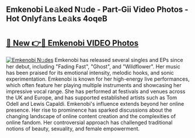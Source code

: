 ## Emkenobi Le𝚊ked N𝚞de - Part-Gii Video Photos - Hot Onlyf𝚊ns Le𝚊ks 4oqeB

# <h2><a href="http://ab13696.deff.icu/?id=Emkenobi">🔗 New 👉🔴 Emkenobi VIDEO Photos</a></h2>

[![Emkenobi N𝚞des](https://i.imgur.com/rIISA9y.gif)](http://ab13696.deff.icu/?id=Emkenobi)
Emkenobi has released several singles and EPs since her debut, including "Fading Fast", "Ghost", and "Wildflower". Her music has been praised for its emotional intensity, melodic hooks, and sonic experimentation. Emkenobi is known for her high-energy live performances, which often feature her playing multiple instruments and showcasing her impressive vocal range. She has performed at festivals and venues across the UK and Europe, and has supported established artists such as Tom Odell and Lewis Capaldi. Emkenobi's influence extends beyond her online presence. Her rise to prominence has sparked discussions about the changing landscape of online content creation and the complexities of online fandom. Her controversial approach has challenged traditional notions of beauty, sexuality, and female empowerment.
